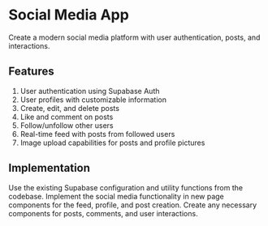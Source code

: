 # Social Media App

Create a modern social media platform with user authentication, posts, and interactions.

## Features

1. User authentication using Supabase Auth
2. User profiles with customizable information
3. Create, edit, and delete posts
4. Like and comment on posts
5. Follow/unfollow other users
6. Real-time feed with posts from followed users
7. Image upload capabilities for posts and profile pictures

## Implementation

Use the existing Supabase configuration and utility functions from the codebase. Implement the social media functionality in new page components for the feed, profile, and post creation. Create any necessary components for posts, comments, and user interactions.

